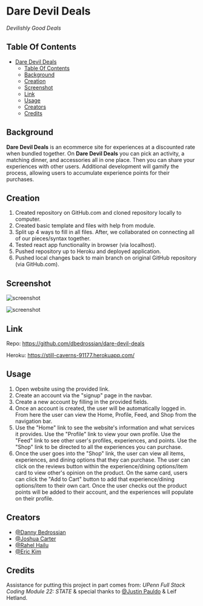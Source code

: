 # Dare Devil Deals

*Devilishly Good Deals*

## Table Of Contents
- [Dare Devil Deals](#dare-devil-deals)
  - [Table Of Contents](#table-of-contents)
  - [Background](#background)
  - [Creation](#creation)
  - [Screenshot](#screenshot)
  - [Link](#link)
  - [Usage](#usage)
  - [Creators](#creators)
  - [Credits](#credits)


## Background

**Dare Devil Deals** is an ecommerce site for experiences at a discounted rate when bundled together. On **Dare Devil Deals** you can pick an activity, a matching dinner, and accessories all in one place. Then you can share your experiences with other users. Additional development will gamify the process, allowing users to accumulate experience points for their purchases. 

## Creation

1. Created repository on GitHub.com and cloned repository locally to computer.
2. Created basic template and files with help from module.
3. Split up 4 ways to fill in all files. After, we collaborated on connecting all of our pieces/syntax together.
4. Tested react app functionality in browser (via localhost).
5. Pushed repository up to Heroku and deployed application.
6. Pushed local changes back to main branch on original GitHub repository (via GitHub.com).

## Screenshot

![screenshot](./client/public/images/screenshots/screenshot_1.png)

![screenshot](./client/public/images/screenshots/screenshot_2.png)

## Link

Repo: 
https://github.com/dbedrossian/dare-devil-deals

Heroku:
https://still-caverns-91177.herokuapp.com/

## Usage

1. Open website using the provided link.
2. Create an account via the "signup" page in the navbar.
3. Create a new account by filling in the provided fields.
4. Once an account is created, the user will be automatically logged in. From here the user can view the Home, Profile, Feed, and Shop from the navigation bar.
5. Use the "Home" link to see the website's information and what services it provides. Use the "Profile" link to view your own profile. Use the "Feed" link to see other user's profiles, experiences, and points. Use the "Shop" link to be directed to all the experiences you can purchase.
6. Once the user goes into the "Shop" link, the user can view all items, experiences, and dining options that they can purchase. The user can click on the reviews button within the experience/dining options/item card to view other's opinion on the product. On the same card, users can click the "Add to Cart" button to add that experience/dining options/item to their own cart. Once the user checks out the product points will be added to their account, and the experiences will populate on their profile. 

## Creators

- [@Danny Bedrossian](https://github.com/dbedrossian)
- [@Joshua Carter](https://github.com/JoshuaCarter99)
- [@Rahel Hailu](https://github.com/ririhailu)
- [@Eric Kim](https://github.com/EricKim86)

## Credits

Assistance for putting this project in part comes from:
*UPenn Full Stack Coding Module 22: STATE*
& special thanks to
 [@Justin Pauldo](https://github.com/KingdomSeeker328) & Leif Hetland.
